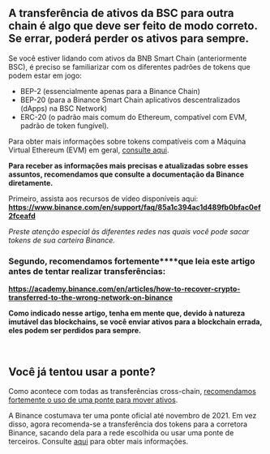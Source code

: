 A transferência de ativos da BSC para outra chain é algo que deve ser feito de modo correto. Se errar, poderá **perder os ativos para sempre.**
-----------------------------------------------------------------------------------------------------------------------------------------------


Se você estiver lidando com ativos da BNB Smart Chain (anteriormente BSC), é preciso se familiarizar com os diferentes padrões de tokens que podem estar em jogo:


* BEP-2 (essencialmente apenas para a Binance Chain)
* BEP-20 (para a Binance Smart Chain aplicativos descentralizados (dApps) na BSC Network)
* ERC-20 (o padrão mais comum do Ethereum, compatível com EVM, padrão de token fungível).


Para obter mais informações sobre tokens compatíveis com a Máquina Virtual Ethereum (EVM) em geral, [consulte aqui](https://support.metamask.io/hc/en-us/articles/4405497827355).


**Para receber as informações mais precisas e atualizadas sobre esses assuntos, recomendamos que consulte a documentação da Binance diretamente.**


Primeiro, assista aos recursos de vídeo disponíveis aqui: **<https://www.binance.com/en/support/faq/85a1c394ac1d489fb0bfac0ef2fceafd>**


*Preste atenção especial às diferentes redes nas quais você pode sacar tokens de sua carteira Binance.*


### Segundo, **recomendamos fortemente****que leia este artigo antes de tentar realizar transferências**:


**<https://academy.binance.com/en/articles/how-to-recover-crypto-transferred-to-the-wrong-network-on-binance>**


**Como indicado nesse artigo, tenha em mente que, devido à natureza imutável das blockchains, se você enviar ativos para a blockchain errada, eles podem ser perdidos para sempre.** 


 


Você já tentou usar a ponte?
----------------------------


Como acontece com todas as transferências cross-chain, [recomendamos fortemente o uso de uma ponte para mover ativos](https://support.metamask.io/hc/en-us/articles/4836913606683).


A Binance costumava ter uma ponte oficial até novembro de 2021. Em vez disso, agora recomenda-se a transferência dos tokens para a corretora Binance, sacando dela para a rede escolhida ou usar uma ponte de terceiros. Consulte [aqui](https://www.binance.org/en/bridge) para obter mais informações. 


 


 

